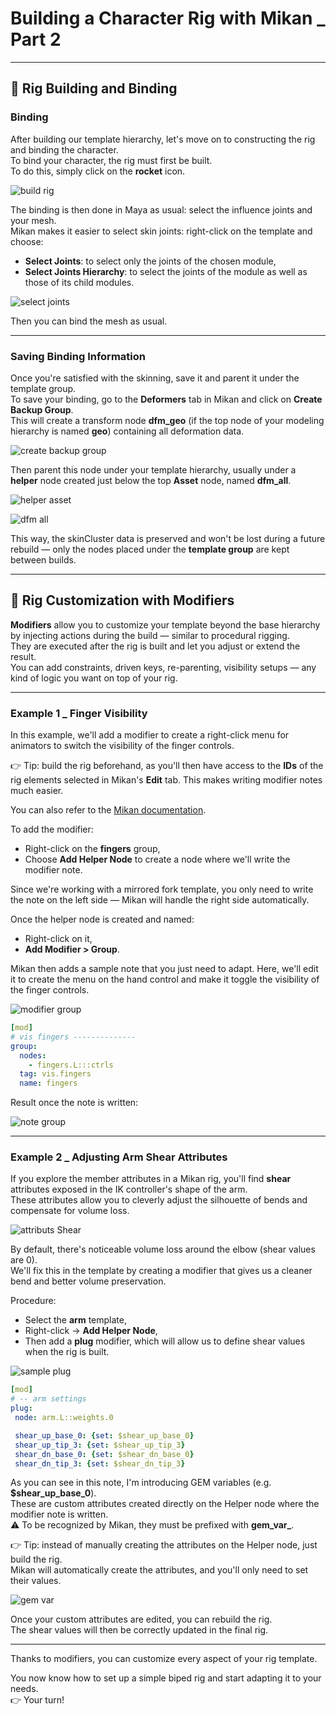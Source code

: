 # Building a Character Rig with Mikan _ Part 2

---

## 🔹 Rig Building and Binding

### Binding

After building our template hierarchy, let's move on to constructing the rig and binding the character.  
To bind your character, the rig must first be built.  
To do this, simply click on the **rocket** icon.

![build rig](./img/build_rig.png)  

The binding is then done in Maya as usual: select the influence joints and your mesh.  
Mikan makes it easier to select skin joints: right-click on the template and choose:

- **Select Joints**: to select only the joints of the chosen module,  
- **Select Joints Hierarchy**: to select the joints of the module as well as those of its child modules.  

![select joints](./img/select_joints.png)  

Then you can bind the mesh as usual.

---

### Saving Binding Information

Once you're satisfied with the skinning, save it and parent it under the template group.  
To save your binding, go to the **Deformers** tab in Mikan and click on **Create Backup Group**.  
This will create a transform node **dfm_geo** (if the top node of your modeling hierarchy is named **geo**) containing all deformation data.

![create backup group](./img/backup.png)  

Then parent this node under your template hierarchy, usually under a **helper** node created just below the top **Asset** node, named **dfm_all**.

![helper asset](./img/add_helper_asset.png)

![dfm all](./img/dfm_all.png)  

This way, the skinCluster data is preserved and won't be lost during a future rebuild — only the nodes placed under the **template group** are kept between builds.

---

## 🔹 Rig Customization with Modifiers

**Modifiers** allow you to customize your template beyond the base hierarchy by injecting actions during the build — similar to procedural rigging.  
They are executed after the rig is built and let you adjust or extend the result.  
You can add constraints, driven keys, re-parenting, visibility setups — any kind of logic you want on top of your rig.

---

### Example 1 _ Finger Visibility

In this example, we'll add a modifier to create a right-click menu for animators to switch the visibility of the finger controls.  

👉 Tip: build the rig beforehand, as you'll then have access to the **IDs** of the rig elements selected in Mikan's **Edit** tab. This makes writing modifier notes much easier.

You can also refer to the [Mikan documentation](https://citrus-software.github.io/mikan-docs/).

To add the modifier:

- Right-click on the **fingers** group,  
- Choose **Add Helper Node** to create a node where we'll write the modifier note.  

Since we're working with a mirrored fork template, you only need to write the note on the left side — Mikan will handle the right side automatically.

Once the helper node is created and named:

- Right-click on it,  
- **Add Modifier > Group**.  

Mikan then adds a sample note that you just need to adapt. Here, we'll edit it to create the menu on the hand control and make it toggle the visibility of the finger controls.

![modifier group](./img/modifier_group.png)

```yml
[mod]
# vis fingers --------------
group:
  nodes:
    - fingers.L:::ctrls
  tag: vis.fingers 
  name: fingers
```

Result once the note is written:  

![note group](./img/note_fingers.png)

---

### Example 2 _ Adjusting Arm Shear Attributes

If you explore the member attributes in a Mikan rig, you'll find **shear** attributes exposed in the IK controller's shape of the arm.  
These attributes allow you to cleverly adjust the silhouette of bends and compensate for volume loss.

![attributs Shear](./img/shear_attr.png)

By default, there's noticeable volume loss around the elbow (shear values are 0).  
We'll fix this in the template by creating a modifier that gives us a cleaner bend and better volume preservation.

Procedure:

- Select the **arm** template,  
- Right-click → **Add Helper Node**,  
- Then add a **plug** modifier, which will allow us to define shear values when the rig is built.

![sample plug](./img/sample_plug.png)

```yml
[mod]
# -- arm settings
plug:
 node: arm.L::weights.0

 shear_up_base_0: {set: $shear_up_base_0}
 shear_up_tip_3: {set: $shear_up_tip_3}
 shear_dn_base_0: {set: $shear_dn_base_0}
 shear_dn_tip_3: {set: $shear_dn_tip_3}
```

As you can see in this note, I'm introducing GEM variables (e.g. **$shear_up_base_0**).  
These are custom attributes created directly on the Helper node where the modifier note is written.  
⚠️ To be recognized by Mikan, they must be prefixed with **gem_var_**.

👉 Tip: instead of manually creating the attributes on the Helper node, just build the rig.  
Mikan will automatically create the attributes, and you'll only need to set their values.

![gem var](./img/gem_var.png)

Once your custom attributes are edited, you can rebuild the rig.  
The shear values will then be correctly updated in the final rig.

---

Thanks to modifiers, you can customize every aspect of your rig template.  

You now know how to set up a simple biped rig and start adapting it to your needs.  
👉 Your turn!

